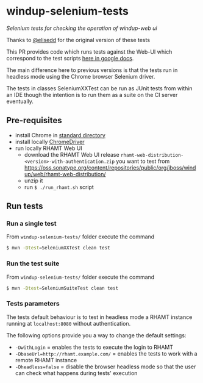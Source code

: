 # windup-selenium-tests
*Selenium tests for checking the operation of windup-web ui*

Thanks to [@elisedd](https://github.com/elisedd) for the original version of these tests

This PR provides code which runs tests against the Web-UI which correspond to the test scripts [here in google docs](https://docs.google.com/spreadsheets/d/1BJGNnAlXPFARxo4Pk6FRiWVQXh-q_ZCQ32E9E_t8f0I/edit?ts=5b98e6c7#gid=814464998).

The main difference here to previous versions is that the tests run in headless mode using the Chrome browser Selenium driver.

The tests in classes SeleniumXXTest can be run as JUnit tests from within an IDE though the intention is to run them as a suite on the CI server eventually.

## Pre-requisites

- install Chrome in [standard directory](https://github.com/SeleniumHQ/selenium/wiki/ChromeDriver#requirements)
- install locally [ChromeDriver](https://github.com/SeleniumHQ/selenium/wiki/ChromeDriver)
- run locally RHAMT Web UI
   - download the RHAMT Web UI release `rhamt-web-distribution-<version>-with-authentication.zip` you want to test from https://oss.sonatype.org/content/repositories/public/org/jboss/windup/web/rhamt-web-distribution/
   - unzip it
   - run `$ ./run_rhamt.sh` script

## Run tests
### Run a single test
From `windup-selenium-tests/` folder execute the command
```bash
$ mvn -Dtest=SeleniumXXTest clean test
```

### Run the test suite
From `windup-selenium-tests/` folder execute the command
```bash
$ mvn -Dtest=SeleniumSuiteTest clean test
```
### Tests parameters
The tests default behaviour is to test in headless mode a RHAMT instance running at `localhost:8080` without authentication.

The following options provide you a way to change the default settings:

* `-DwithLogin` = enables the tests to execute the login to RHAMT
* `-DbaseUrl=http://rhamt.example.com/` = enables the tests to work with a remote RHAMT instance 
* `-Dheadless=false` = disable the browser headless mode so that the user can check what happens during tests' execution
